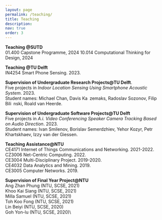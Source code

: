 ```yaml
---
layout: page
permalink: /teaching/
title: Teaching
description: 
nav: true
order: 3
---
```


**Teaching @SUTD**\
01.400 Capstone Programme, 2024
10.014 Computational Thinking for Design, 2024

**Teaching @TU Delft**\
IN4254 Smart Phone Sensing. 2023.

**Supervision of Undergraduate Research Projects@TU Delft**.\
Five projects in *Indoor Location Sensing Using Smartphone Acoustic System*. 2023.\
Student names: Michael Chan, Davis Ka zemaks, Radoslav Sozonov, Filip Bili nski, Roald van
Heerde.

**Supervision of Undergraduate Software Projects@TU Delft**\
Five projects in *A.i. Video Conferencing Speaker Camera Tracking Based on Audio Direction*. 2023.\
Student names: Ivan Smilenov, Borislav Semerdzhiev, Yehor Kozyr, Petr Khartskhaev, Izzy van
der Giessen.

**Teaching Assistance@NTU**\
CE4171 Internet of Things Communications and Networking. 2021-2022.\
CZ3006 Net-Centric Computing. 2022.\
CE3004 Multi-Disciplinary Project. 2019-2020.\
CE4032 Data Analytics and Mining. 2019.\
CE3005 Computer Networks. 2019.

**Supervision of Final Year Project@NTU**\
Ang Zhan Phung (NTU, SCSE, 2021)\
Khoo Kai Siang (NTU, SCSE, 2021)\
Milla Samuel (NTU, SCSE, 2021)\
Toh Koo Fong (NTU, SCSE, 2021)\
Lin Beiyi  (NTU, SCSE, 2020)\
Goh Yon-lu  (NTU, SCSE, 2020)\
